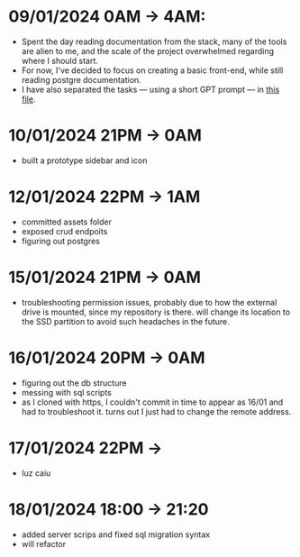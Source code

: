 # 09/01/2024 0AM -> 4AM:
- Spent the day reading documentation from the stack, many of the tools are alien to me, and the scale of the project overwhelmed regarding where I should start.
- For now, I've decided to focus on creating a basic front-end, while still reading postgre documentation. 
- I have also separated the tasks — using a short GPT prompt — in [this file](info.md).
# 10/01/2024 21PM -> 0AM
- built a prototype sidebar and icon

# 12/01/2024 22PM -> 1AM
- committed assets folder
- exposed crud endpoits
- figuring out postgres

# 15/01/2024 21PM -> 0AM
- troubleshooting permission issues, probably due to how the external drive is mounted, since my repository is there. will change its location to the SSD partition to avoid such headaches in the future.

# 16/01/2024 20PM -> 0AM
- figuring out the db structure
- messing with sql scripts
- as I cloned with https, I couldn't commit in time to appear as 16/01 and had to troubleshoot it. turns out I just had to change the remote address.

# 17/01/2024 22PM ->
- luz caiu

# 18/01/2024 18:00 -> 21:20
- added server scrips and fixed sql migration syntax
- will refactor